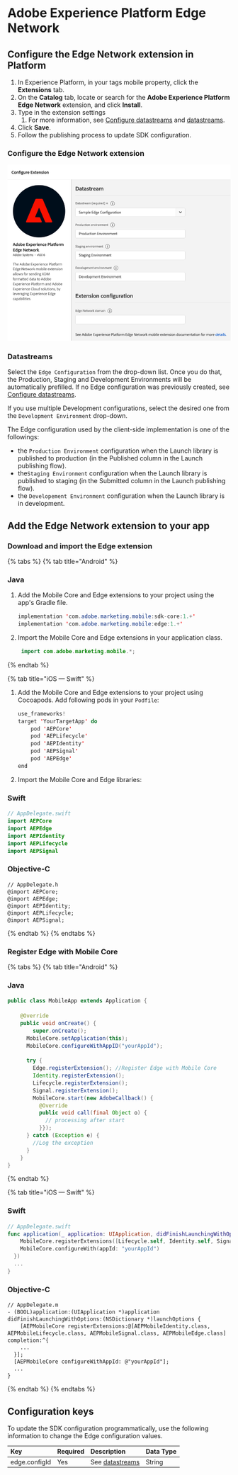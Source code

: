 # Adobe Experience Platform Edge Network

## Configure the Edge Network extension in Platform

1. In Experience Platform, in your tags mobile property, click the **Extensions** tab.
2. On the **Catalog** tab, locate or search for the **Adobe Experience Platform Edge Network** extension, and click **Install**.
3. Type in the extension settings
   1. For more information, see [Configure datastreams](../../getting-started/configure-datastreams.md) and [datastreams](./#datastreams).
4. Click **Save**.
5. Follow the publishing process to update SDK configuration.

### Configure the Edge Network extension

![Edge Network extension configuration](../../.gitbook/assets/mobile-edge-launch-configuration.png)

### Datastreams

Select the `Edge Configuration` from the drop-down list. Once you do that, the Production, Staging and Development Environments will be automatically prefilled. If no Edge configuration was previously created, see [Configure datastreams](../../getting-started/configure-datastreams.md).

If you use multiple Development configurations, select the desired one from the `Development Environment` drop-down.

The Edge configuration used by the client-side implementation is one of the followings:

* the `Production Environment` configuration when the Launch library is published to production (in the Published column in the Launch publishing flow).
* the`Staging Environment` configuration when the Launch library is published to staging (in the Submitted column in the Launch publishing flow).
* the `Developement Environment` configuration when the Launch library is in development.

## Add the Edge Network extension to your app

### Download and import the Edge extension

{% tabs %}
{% tab title="Android" %}
### Java

1. Add the Mobile Core and Edge extensions to your project using the app's Gradle file.

   ```java
   implementation 'com.adobe.marketing.mobile:sdk-core:1.+'
   implementation 'com.adobe.marketing.mobile:edge:1.+'
   ```

2. Import the Mobile Core and Edge extensions in your application class.

   ```java
    import com.adobe.marketing.mobile.*;
   ```
{% endtab %}

{% tab title="iOS — Swift" %}
1. Add the Mobile Core and Edge extensions to your project using Cocoapods. Add following pods in your `Podfile`:

   ```swift
   use_frameworks!
   target 'YourTargetApp' do
       pod 'AEPCore'
       pod 'AEPLifecycle'
       pod 'AEPIdentity'
       pod 'AEPSignal'
       pod 'AEPEdge'
   end
   ```

2. Import the Mobile Core and Edge libraries:

### Swift

```swift
// AppDelegate.swift
import AEPCore
import AEPEdge
import AEPIdentity
import AEPLifecycle
import AEPSignal
```

### Objective-C

```text
// AppDelegate.h
@import AEPCore;
@import AEPEdge;
@import AEPIdentity;
@import AEPLifecycle;
@import AEPSignal;
```
{% endtab %}
{% endtabs %}

### Register Edge with Mobile Core

{% tabs %}
{% tab title="Android" %}
### Java

```java
public class MobileApp extends Application {

    @Override
    public void onCreate() {
        super.onCreate();
      MobileCore.setApplication(this);
      MobileCore.configureWithAppID("yourAppId");

      try {
        Edge.registerExtension(); //Register Edge with Mobile Core
        Identity.registerExtension();
        Lifecycle.registerExtension();
        Signal.registerExtension();
        MobileCore.start(new AdobeCallback() {
          @Override
          public void call(final Object o) {
            // processing after start
          }});
      } catch (Exception e) {
        //Log the exception
      }
    }
}
```
{% endtab %}

{% tab title="iOS — Swift" %}
### Swift

```swift
// AppDelegate.swift
func application(_ application: UIApplication, didFinishLaunchingWithOptions launchOptions: [UIApplication.LaunchOptionsKey: Any]?) -> Bool {
    MobileCore.registerExtensions([Lifecycle.self, Identity.self, Signal.self, Edge.self], {
    MobileCore.configureWith(appId: "yourAppId")
  })
  ...
}
```

### Objective-C

```text
// AppDelegate.m
- (BOOL)application:(UIApplication *)application didFinishLaunchingWithOptions:(NSDictionary *)launchOptions {
    [AEPMobileCore registerExtensions:@[AEPMobileIdentity.class, AEPMobileLifecycle.class, AEPMobileSignal.class, AEPMobileEdge.class] completion:^{
    ...
  }];
  [AEPMobileCore configureWithAppId: @"yourAppId"];
  ...
}
```
{% endtab %}
{% endtabs %}

## Configuration keys

To update the SDK configuration programmatically, use the following information to change the Edge configuration values.

| Key | Required | Description | Data Type |
| :--- | :--- | :--- | :--- |
| edge.configId | Yes | See [datastreams](./#datastreams) | String |

